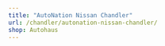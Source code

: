 ```yaml
---
title: "AutoNation Nissan Chandler"
url: /chandler/autonation-nissan-chandler/
shop: Autohaus
---
```

